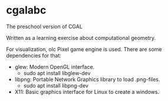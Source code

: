 # cgalabc
The preschool version of CGAL

Written as a learning exercise about computational geometry.

For visualization, olc Pixel game engine is used.
There are some dependencies for that:

* glew: Modern OpenGL interface.
  * sudo apt install libglew-dev
* libpng: Portable Network Graphics library to load .png-files.
  * sudo apt install libpng-dev
* X11: Basic graphics interface for Linux to create a windows.
